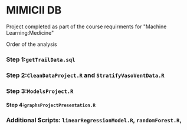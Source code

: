 # MIMICII DB

Project completed as part of the course requirments for "Machine Learning:Medicine"

Order of the analysis 

### Step 1:`getTrailData.sql`

### Step 2:`CleanDataProject.R` and `StratifyVasoVentData.R`

### Step 3:`ModelsProject.R`

#### Step 4:`graphsProjectPresentation.R`


### Additional Scripts: `linearRegressionModel.R`, `randomForest.R`, 

